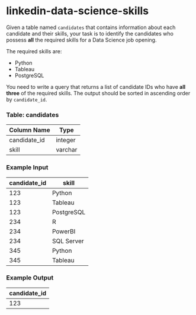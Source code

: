 # linkedin-data-science-skills

Given a table named `candidates` that contains information about each candidate and their skills, your task is to identify the candidates who possess **all** the required skills for a Data Science job opening.

The required skills are:
- Python
- Tableau
- PostgreSQL

You need to write a query that returns a list of candidate IDs who have **all three** of the required skills. The output should be sorted in ascending order by `candidate_id`.

### Table: candidates

| Column Name   | Type     |
|---------------|----------|
| candidate_id  | integer  |
| skill         | varchar  |

### Example Input

| candidate_id | skill       |
|--------------|-------------|
| 123          | Python      |
| 123          | Tableau     |
| 123          | PostgreSQL  |
| 234          | R           |
| 234          | PowerBI     |
| 234          | SQL Server  |
| 345          | Python      |
| 345          | Tableau     |

### Example Output

| candidate_id |
|--------------|
| 123          |
